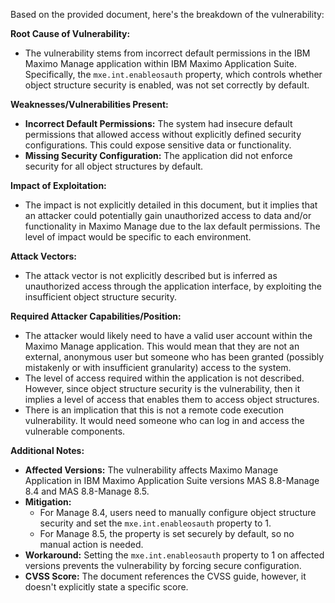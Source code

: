 Based on the provided document, here's the breakdown of the vulnerability:

**Root Cause of Vulnerability:**

- The vulnerability stems from incorrect default permissions in the IBM Maximo Manage application within IBM Maximo Application Suite. Specifically, the `mxe.int.enableosauth` property, which controls whether object structure security is enabled, was not set correctly by default.

**Weaknesses/Vulnerabilities Present:**

- **Incorrect Default Permissions:** The system had insecure default permissions that allowed access without explicitly defined security configurations. This could expose sensitive data or functionality.
- **Missing Security Configuration:** The application did not enforce security for all object structures by default.

**Impact of Exploitation:**

- The impact is not explicitly detailed in this document, but it implies that an attacker could potentially gain unauthorized access to data and/or functionality in Maximo Manage due to the lax default permissions. The level of impact would be specific to each environment.

**Attack Vectors:**

- The attack vector is not explicitly described but is inferred as unauthorized access through the application interface, by exploiting the insufficient object structure security.

**Required Attacker Capabilities/Position:**

- The attacker would likely need to have a valid user account within the Maximo Manage application. This would mean that they are not an external, anonymous user but someone who has been granted (possibly mistakenly or with insufficient granularity) access to the system.
- The level of access required within the application is not described. However, since object structure security is the vulnerability, then it implies a level of access that enables them to access object structures.
- There is an implication that this is not a remote code execution vulnerability. It would need someone who can log in and access the vulnerable components.

**Additional Notes:**

- **Affected Versions:** The vulnerability affects Maximo Manage Application in IBM Maximo Application Suite versions MAS 8.8-Manage 8.4 and MAS 8.8-Manage 8.5.
- **Mitigation:**
    - For Manage 8.4, users need to manually configure object structure security and set the `mxe.int.enableosauth` property to 1.
    - For Manage 8.5, the property is set securely by default, so no manual action is needed.
- **Workaround:** Setting the `mxe.int.enableosauth` property to 1 on affected versions prevents the vulnerability by forcing secure configuration.
- **CVSS Score:** The document references the CVSS guide, however, it doesn't explicitly state a specific score.